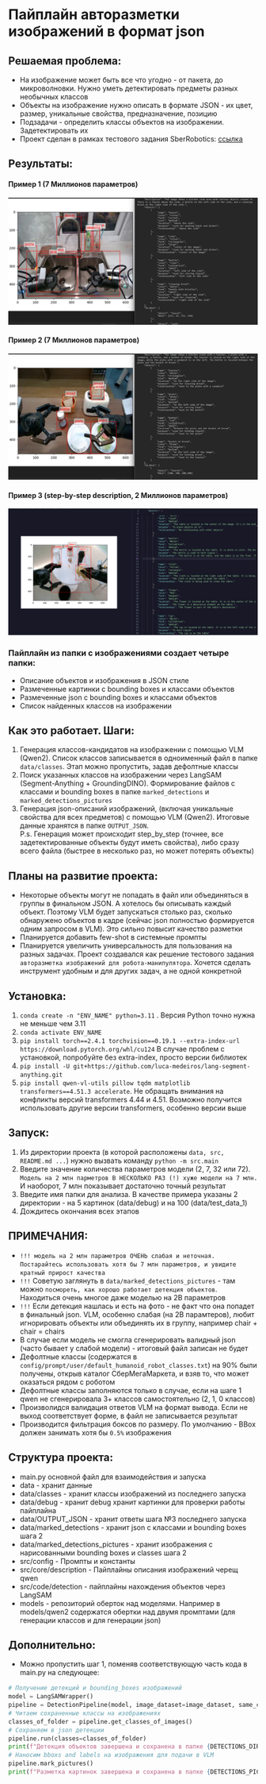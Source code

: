 # Пайплайн авторазметки изображений в формат json
## Решаемая проблема:
- На изображение может быть все что угодно - от пакета, до микроволновки. Нужно уметь детектировать предметы разных необычных классов  
- Объекты на изображение нужно описать в формате JSON - их цвет, размер, уникальные свойства, предназначение, позицию  
- Подзадачи - определить классы объектов на изображении. Задетектировать их
- Проект сделан в рамках тестового задания SberRobotics: [ссылка](https://docs.google.com/document/d/1H8nDUcgmoqPhW_V4uehYiPc3OFNGwrHIQRu1_G0pRgc/edit?usp=sharing)

## Результаты:
#### Пример 1 (7 Миллионов параметров)
![alt text](example_result_1.png)
#### Пример 2 (7 Миллионов параметров)
![alt text](example_result_2.png)
#### Пример 3 (step-by-step description, 2 Миллионов параметров)
![alt text](example_result_3.png)

### Пайплайн из папки с изображениями создает четыре папки:
- Описание объектов и изображения в JSON стиле
- Размеченные картинки с bounding boxes и классами объектов
- Размеченные json с bounding boxes  и классами объектов
- Список найденных классов на изображении


## Как это работает. Шаги:
1. Генерация классов-кандидатов на изображении с помощью VLM (Qwen2). Список классов записывается в одноименный файл в папке `data/classes`. Этап можно пропустить, задав дефолтные классы
2. Поиск указанных классов на изображении через LangSAM (Segment-Anything + GroundingDINO). Формирование файлов с классами и bounding boxes в папке `marked_detections` и `marked_detections_pictures`  
3. Генерация json-описаний изображений, (включая уникальные свойства для всех предметов) с помощью VLM (Qwen2). Итоговые данные хранятся в папке `OUTPUT_JSON`.  
P.s. Генерация может происходит step_by_step (точнее, все задетектированные объекты будут иметь свойства), либо сразу всего файла (быстрее в несколько раз, но может потерять объекты)

## Планы на развитие проекта:
- Некоторые объекты могут не попадать в файл или объединяться в группы в финальном JSON. А хотелось бы описывать каждый объект. Поэтому VLM будет запускаться столько раз, сколько обнаружено объектов в кадре (сейчас json полностью формируется одним запросом в VLM). Это сильно повысит качество разметки
- Планируется добавить few-shot в системные промпты
- Планируется увеличить универсальность для пользования на разных задачах. Проект создавался как решение тестового задания `авторазметка изображений для робота-манипулятора`. Хочется сделать инструмент удобным и для других задач, а не одной конкретной

## Установка:
1. `conda create -n "ENV_NAME" python=3.11` . Версия Python точно нужна не меньше чем 3.11
2. `conda activate ENV_NAME`
3. `pip install torch==2.4.1 torchvision==0.19.1 --extra-index-url https://download.pytorch.org/whl/cu124` В случае проблем с установкой, попробуйте без extra-index, просто версии библиотек
4. `pip install -U git+https://github.com/luca-medeiros/lang-segment-anything.git`
5. `pip install qwen-vl-utils pillow tqdm matplotlib transformers==4.51.3 accelerate`. Не обращать внимания на конфликты версий transformers 4.44 и 4.51. Возможно получится использовать другие версии transformers, особенно версии выше

 ## Запуск:
 1. Из директории проекта (в которой расположены `data, src, README.md ...`) нужно вызвать команду
    `python -m src.main`
 2. Введите значение количества параметров модели (2, 7, 32 или 72). `Модель на 2 млн парметров В НЕСКОЛЬКО РАЗ (!) хуже модели на 7 млн.` И наоборот, 7 млн показывает достаточно точный результат
 3. Введите имя папки для анализа. В качестве  примера указаны 2 директории - на 5 картинок (data/debug) и на 100 (data/test_data_1)
 4. Дождитесь окончания всех этапов

## ПРИМЕЧАНИЯ:
- ```!!! модель на 2 млн параметров ОЧЕНЬ слабая и неточная. Постарайтесь использовать хотя бы 7 млн параметров, и увидите кратный прирост качества```
- `!!!` Советую заглянуть в `data/marked_detections_pictures` - там можно `посмореть, как хорошо работает детекция объектов`. Находиться очень многое даже моделью на 2B параметров
- `!!!` Если детекция нашлась и есть на фото - не факт что она попадет в финальный json. VLM, особенно слабая (на 2B парамтеров), любит игнорировать объекты или объединять их в группу, например chair + chair = chairs
- В случае если модель не смогла сгенерировать валидный json (часто бывает у слабой модели) - итоговый файл записан не будет
- Дефолтные классы (содержатся в `config/prompt/user/default_humanoid_robot_classes.txt`) на 90% были получены, открыв каталог СберМегаМаркета, и взяв то, что может оказаться рядом с роботом
- Дефолтные классы заполняются только в случае, если на шаге 1 qwen не сгенерировала 3+ классов самостоятельно (2, 1, 0 классов)
- Произволидся валидация ответов VLM на формат вывода. Если не выход соответствует форме, в файл не записывается результат
- Производится фильтрация боксов по размеру. По умолчанию - BBox должен занимать хотя бы `0.5%` изображения 



## Структура проекта:
- main.py основной файл для взаимодействия и запуска
- data - хранит данные
- data/classes - хранит классы изображений из последнего запуска
- data/debug - хранит debug хранит картинки для проверки работы пайплайна
- data/OUTPUT_JSON - хранит ответы шага №3 последнего запуска
- data/marked_detections - хранит json с классами и bounding boxes шага 2
- data/marked_detections_pictures - хранит изображения с нарисованными bounding boxes и classes шага 2
- src/config - Промпты и константы
- src/core/description - Пайплайны описания изображений черещ qwen
- src/code/detection - пайплайны нахождения объектов через LangSAM
- models - репозиторий оберток над моделями. Например в models/qwen2 содержатся обертки над двумя промптами (для генерации классов и для генерации json)

## Дополнительно:
- Можно пропустить шаг 1, поменяв соответствующую часть кода в main.py на следующее:
```py
# Получение детекций и bounding_boxes изображений
model = LangSAMWrapper()
pipeline = DetectionPipeline(model, image_dataset=image_dataset, same_classes_on_all_images=False)
# Читаем сохраненные классы на изображениях
classes_of_folder = pipeline.get_classes_of_images()
# Сохраняем в json детекции
pipeline.run(classes=classes_of_folder)
print(f"Детекция объектов завершена и сохранена в папке {DETECTIONS_DIR}")
# Наносим bboxs and labels на изображения для подачи в VLM
pipeline.mark_pictures()
print(f"Разметка картинок завершена и сохранена в папке {DETECTIONS_PICTURES_DIR}")
```